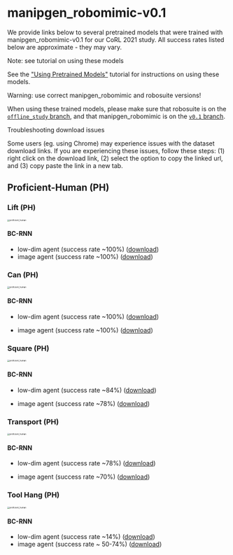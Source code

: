 # manipgen_robomimic-v0.1

We provide links below to several pretrained models that were trained with manipgen_robomimic-v0.1 for our CoRL 2021 study. All success rates listed below are approximate - they may vary.

<div class="admonition note">
<p class="admonition-title">Note: see tutorial on using these models</p>

See the ["Using Pretrained Models"](../tutorials/using_pretrained_models.html) tutorial for instructions on using these models.

</div>

<div class="admonition warning">
<p class="admonition-title">Warning: use correct manipgen_robomimic and robosuite versions!</p>

When using these trained models, please make sure that robosuite is on the [`offline_study` branch](https://github.com/ARISE-Initiative/robosuite/tree/offline_study), and that manipgen_robomimic is on the [`v0.1` branch](https://github.com/ARISE-Initiative/manipgen_robomimic/tree/v0.1).

</div>

<div class="admonition note">
<p class="admonition-title">Troubleshooting download issues</p>

Some users (eg. using Chrome) may experience issues with the dataset download links. If you are experiencing these issues, follow these steps: (1) right click on the download link, (2) select the option to copy the linked url, and (3) copy paste the link in a new tab.

</div>

## Proficient-Human (PH)

### Lift (PH)

<img src="../images/lift.png" alt="proficient_human" style="zoom:33%;" />

#### BC-RNN

- low-dim agent (success rate ~100%) ([download](http://downloads.cs.stanford.edu/downloads/rt_benchmark/model_zoo/lift/bc_rnn/lift_ph_low_dim_epoch_1000_succ_100.pth))
- image agent (success rate ~100%) ([download](http://downloads.cs.stanford.edu/downloads/rt_benchmark/model_zoo/lift/bc_rnn/lift_ph_image_epoch_500_succ_100.pth))

### Can (PH)

<img src="../images/can.png" alt="proficient_human" style="zoom:33%;" />

#### BC-RNN

- low-dim agent (success rate ~100%) ([download](http://downloads.cs.stanford.edu/downloads/rt_benchmark/model_zoo/can/bc_rnn/can_ph_low_dim_epoch_1150_succ_100.pth))

- image agent (success rate ~100%) ([download](http://downloads.cs.stanford.edu/downloads/rt_benchmark/model_zoo/can/bc_rnn/can_ph_image_epoch_300_succ_100.pth))

  

### Square (PH)

<img src="../images/square.png" alt="proficient_human" style="zoom:33%;" />

#### BC-RNN

- low-dim agent (success rate ~84%) ([download](http://downloads.cs.stanford.edu/downloads/rt_benchmark/model_zoo/square/bc_rnn/square_ph_low_dim_epoch_1850_succ_84.pth))

- image agent (success rate ~78%) ([download](http://downloads.cs.stanford.edu/downloads/rt_benchmark/model_zoo/square/bc_rnn/square_ph_image_epoch_540_succ_78.pth))

  

### Transport (PH)

<img src="../images/transport.png" alt="proficient_human" style="zoom:33%;" />

#### BC-RNN

- low-dim agent (success rate ~78%) ([download](http://downloads.cs.stanford.edu/downloads/rt_benchmark/model_zoo/transport/bc_rnn/transport_ph_low_dim_epoch_1000_succ_78.pth))

- image agent (success rate ~70%) ([download](http://downloads.cs.stanford.edu/downloads/rt_benchmark/model_zoo/transport/bc_rnn/transport_ph_image_epoch_580_succ_70.pth))

  

### Tool Hang (PH)

<img src="../images/tool_hang.png" alt="proficient_human" style="zoom:33%;" />

#### BC-RNN

- low-dim agent (success rate ~14%) ([download](http://downloads.cs.stanford.edu/downloads/rt_benchmark/model_zoo/tool_hang/bc_rnn/tool_hang_ph_low_dim_epoch_2000_succ_14.pth))
- image agent (success rate ~ 50-74%) ([download](http://downloads.cs.stanford.edu/downloads/rt_benchmark/model_zoo/tool_hang/bc_rnn/tool_hang_ph_image_epoch_440_succ_74.pth))


